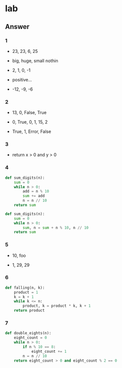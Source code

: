 # lab

## Answer

### 1

- 23, 23, 6, 25

- big, huge, small nothin

- 2, 1, 0, -1

- positive...

- -12, -9, -6

### 2

- 13, 0, False, True

- 0, True, 0, 1, 15, 2

- True, 1, Error, False

### 3

- return x > 0 and y > 0

### 4

```python
def sum_digits(n):
    sum = 0
    while n > 0:
        add = n % 10
        sum += add
        n = n // 10
    return sum

def sum_digits(n):
    sum = 0
    while n > 0:
        sum, n = sum + n % 10, n // 10
    return sum
```

### 5

- 10, foo

- 1, 29, 29

### 6

```python
def falling(n, k):
    product = 1
    k = k + 1
    while k <= n:
        product, k = product * k, k + 1
    return product
```

### 7

```python
def double_eights(n):
    eight_count = 0
    while n > 0:
        if n % 10 == 8:
            eight_count += 1
        n = n // 10
    return eight_count > 0 and eight_count % 2 == 0
```